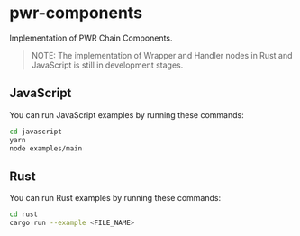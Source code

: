 # pwr-components

Implementation of PWR Chain Components.

> NOTE: The implementation of Wrapper and Handler nodes in Rust and JavaScript is still in development stages.

## JavaScript

You can run JavaScript examples by running these commands:

```bash
cd javascript
yarn
node examples/main
```

## Rust

You can run Rust examples by running these commands:

```bash
cd rust
cargo run --example <FILE_NAME>
```
